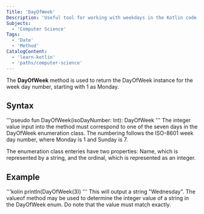 ```yaml
---
Title: 'DayOfWeek'
Description: 'Useful tool for working with weekdays in the Kotlin code, making it easier to perform various operations and checks related to days of the week.'
Subjects:
  - 'Computer Science'
Tags:
  - 'Date'
  - 'Method'
CatalogContent:
  - 'learn-kotlin'
  - 'paths/computer-science'
---
```


The **DayOfWeek** method is used to return the DayOfWeek instance for the week day number, starting with 1 as Monday. 
## Syntax
'''pseudo
fun DayOfWeek(isoDayNumber: Int): DayOfWeek
'''
The integer value input into the method must correspond to one of the seven days in the DayOfWeek enumeration class. The numbering follows the ISO-8601 week day number, where Monday is 1 and Sunday is 7. 

The enumeration class enteries have two properties: Name, which is represented by a string, and the ordinal, which is represented as an integer. 
## Example
'''kolin
println(DayOfWeek(3))
'''
This will output a string "Wednesday". The valueof method may be used to determine the integer value of a string in the DayOfWeek enum. Do note that the value must match exactly.